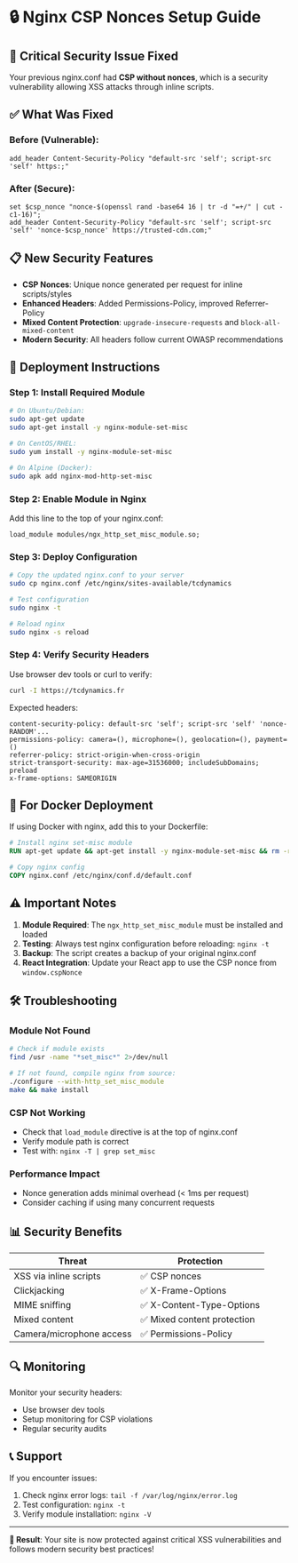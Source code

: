 # 🔒 Nginx CSP Nonces Setup Guide

## 🚨 Critical Security Issue Fixed

Your previous nginx.conf had **CSP without nonces**, which is a security vulnerability allowing XSS attacks through inline scripts.

## ✅ What Was Fixed

### Before (Vulnerable):

```nginx
add_header Content-Security-Policy "default-src 'self'; script-src 'self' https:;"
```

### After (Secure):

```nginx
set $csp_nonce "nonce-$(openssl rand -base64 16 | tr -d "=+/" | cut -c1-16)";
add_header Content-Security-Policy "default-src 'self'; script-src 'self' 'nonce-$csp_nonce' https://trusted-cdn.com;"
```

## 📋 New Security Features

- **CSP Nonces**: Unique nonce generated per request for inline scripts/styles
- **Enhanced Headers**: Added Permissions-Policy, improved Referrer-Policy
- **Mixed Content Protection**: `upgrade-insecure-requests` and `block-all-mixed-content`
- **Modern Security**: All headers follow current OWASP recommendations

## 🚀 Deployment Instructions

### Step 1: Install Required Module

```bash
# On Ubuntu/Debian:
sudo apt-get update
sudo apt-get install -y nginx-module-set-misc

# On CentOS/RHEL:
sudo yum install -y nginx-module-set-misc

# On Alpine (Docker):
sudo apk add nginx-mod-http-set-misc
```

### Step 2: Enable Module in Nginx

Add this line to the top of your nginx.conf:

```nginx
load_module modules/ngx_http_set_misc_module.so;
```

### Step 3: Deploy Configuration

```bash
# Copy the updated nginx.conf to your server
sudo cp nginx.conf /etc/nginx/sites-available/tcdynamics

# Test configuration
sudo nginx -t

# Reload nginx
sudo nginx -s reload
```

### Step 4: Verify Security Headers

Use browser dev tools or curl to verify:

```bash
curl -I https://tcdynamics.fr
```

Expected headers:

```
content-security-policy: default-src 'self'; script-src 'self' 'nonce-RANDOM'...
permissions-policy: camera=(), microphone=(), geolocation=(), payment=()
referrer-policy: strict-origin-when-cross-origin
strict-transport-security: max-age=31536000; includeSubDomains; preload
x-frame-options: SAMEORIGIN
```

## 🔧 For Docker Deployment

If using Docker with nginx, add this to your Dockerfile:

```dockerfile
# Install nginx set-misc module
RUN apt-get update && apt-get install -y nginx-module-set-misc && rm -rf /var/lib/apt/lists/*

# Copy nginx config
COPY nginx.conf /etc/nginx/conf.d/default.conf
```

## ⚠️ Important Notes

1. **Module Required**: The `ngx_http_set_misc_module` must be installed and loaded
2. **Testing**: Always test nginx configuration before reloading: `nginx -t`
3. **Backup**: The script creates a backup of your original nginx.conf
4. **React Integration**: Update your React app to use the CSP nonce from `window.cspNonce`

## 🛠️ Troubleshooting

### Module Not Found

```bash
# Check if module exists
find /usr -name "*set_misc*" 2>/dev/null

# If not found, compile nginx from source:
./configure --with-http_set_misc_module
make && make install
```

### CSP Not Working

- Check that `load_module` directive is at the top of nginx.conf
- Verify module path is correct
- Test with: `nginx -T | grep set_misc`

### Performance Impact

- Nonce generation adds minimal overhead (< 1ms per request)
- Consider caching if using many concurrent requests

## 📊 Security Benefits

| Threat                   | Protection                  |
| ------------------------ | --------------------------- |
| XSS via inline scripts   | ✅ CSP nonces               |
| Clickjacking             | ✅ X-Frame-Options          |
| MIME sniffing            | ✅ X-Content-Type-Options   |
| Mixed content            | ✅ Mixed content protection |
| Camera/microphone access | ✅ Permissions-Policy       |

## 🔍 Monitoring

Monitor your security headers:

- Use browser dev tools
- Setup monitoring for CSP violations
- Regular security audits

## 📞 Support

If you encounter issues:

1. Check nginx error logs: `tail -f /var/log/nginx/error.log`
2. Test configuration: `nginx -t`
3. Verify module installation: `nginx -V`

---

**🎯 Result**: Your site is now protected against critical XSS vulnerabilities and follows modern security best practices!
